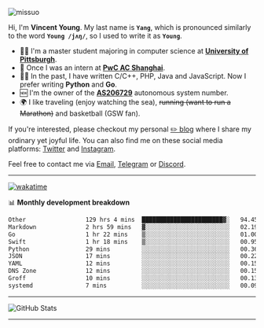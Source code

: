 <p align="left"> <img src="https://komarev.com/ghpvc/?username=missuo&label=Profile%20views&color=0e75b6&style=flat" alt="missuo" /> </p>


Hi, I'm **Vincent Young**. My last name is **`Yang`**, which is pronounced similarly to the word **`Young /jʌŋ/`**, so I used to write it as **`Young`**. 

-  👨‍🎓 I'm a master student majoring in computer science at [**University of Pittsburgh**](https://www.pitt.edu).
-  💼 Once I was an intern at **[PwC AC Shanghai](https://www.linkedin.com/company/pwc-ac-shanghai/)**.
-  👨‍💻 In the past, I have written C/C++, PHP, Java and JavaScript. Now I prefer writing **Python** and **Go**.
-  🆕 I'm the owner of the **[AS206729](https://bgp.tools/AS206729)** autonomous system number.
-  🌍 I like traveling (enjoy watching the sea), ~~running (want to run a Marathon)~~ and basketball (GSW fan).

If you're interested, please checkout my personal [✏️ blog](https://missuo.me/) where I share my ordinary yet joyful life. You can also find me on these social media platforms: [Twitter](https://twitter.com/m1ssuo) and [Instagram](https://www.instagram.com/m1ssuo).

Feel free to contact me via <a href="mailto:i@yyt.moe">Email</a>, [Telegram](https://t.me/missuo) or [Discord](https://discordapp.com/users/missuo#7448).

-------

[![wakatime](https://wakatime.com/badge/user/c13cd961-40ca-417a-afb6-1f9ea8ac295c.svg)](https://wakatime.com/@missuo)

📊 **Monthly development breakdown**
<!--START_SECTION:waka-->

```txt
Other                 129 hrs 4 mins  ███████████████████████▓░   94.45 %
Markdown              2 hrs 59 mins   ▓░░░░░░░░░░░░░░░░░░░░░░░░   02.19 %
Go                    1 hr 22 mins    ▒░░░░░░░░░░░░░░░░░░░░░░░░   01.00 %
Swift                 1 hr 18 mins    ▒░░░░░░░░░░░░░░░░░░░░░░░░   00.95 %
Python                29 mins         ░░░░░░░░░░░░░░░░░░░░░░░░░   00.36 %
JSON                  17 mins         ░░░░░░░░░░░░░░░░░░░░░░░░░   00.22 %
YAML                  12 mins         ░░░░░░░░░░░░░░░░░░░░░░░░░   00.15 %
DNS Zone              12 mins         ░░░░░░░░░░░░░░░░░░░░░░░░░   00.15 %
Groff                 10 mins         ░░░░░░░░░░░░░░░░░░░░░░░░░   00.13 %
systemd               7 mins          ░░░░░░░░░░░░░░░░░░░░░░░░░   00.09 %
```

<!--END_SECTION:waka-->

-------

![GitHub Stats](https://github-readme-stats-opal-alpha-76.vercel.app/api?username=missuo&show_icons=true&theme=transparent)

-------

